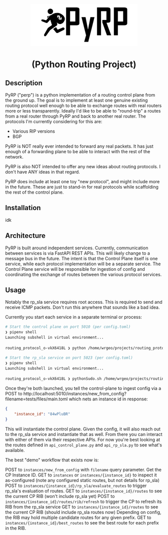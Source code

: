 <p align="center">
<img src="/static/images/PyRP.png">
</p>
<h1 align="center">(Python Routing Project)</h1>

## Description

PyRP ("perp") is a python implementation of a routing control plane from the ground up. The goal is to 
implement at least one genuine existing routing protocol well enough to be able to exchange routes with real routers
more or less transparently.  Ideally I'd like to be able to "round-trip" a routes from a real router through PyRP and 
back to another real router. The protocols I'm currently considering for this are: 

* Various RIP versions 
* BGP

PyRP is NOT really ever intended to forward any real packets.  It has just enough of a forwarding plane to be able to interact with the rest of the network.

PyRP is also NOT intended to offer any new ideas about routing protocols.  I don't have ANY ideas in that regard.

PyRP does include at least one toy "new protocol", and might include more in the future.  These are just to stand-in for 
real protocols while scaffolding the rest of the control plane. 

## Installation
idk

## Architecture

PyRP is built around independent services. Currently, communication between services is via FastAPI REST APIs.  This will
likely change to a message bus in the future.  The intent is that the Control Plane itself is one service, while each 
protocol implementation will be a separate service.  The Control Plane service will be responsible for ingestion of config 
and coordinating the exchange of routes between the various protocol services.

## Usage
Notably the rp_sla service requires root access.  This is required to send and receive ICMP packets.  Don't run this anywhere
that sounds like a bad idea.

Currently you start each service in a separate terminal or process: 
```bash
# Start the control plane on port 5010 (per config.toml)
❯ pipenv shell
Launching subshell in virtual environment...

routing_protocol_o-vkX6418L ❯ python /home/wrgeo/projects/routing_protocol_o/api_control_plane.py 
```
```bash
# Start the rp_sla service on port 5023 (per config.toml)
❯ pipenv shell
Launching subshell in virtual environment...

routing_protocol_o-vkX6418L ❯ pythonSudo.sh /home/wrgeo/projects/routing_protocol_o/api_rp_sla.py  
```

Once they're both launched, you tell the control-plane to ingest config via a POST to 
http://localhost:5010/instances/new_from_config?filename=tests/files/main.toml
which nets an instance id in response:
```json
{
    "instance_id": "84wPluBR"
}
```

This will instantiate the control plane.  Given the config, it will also reach out to the rp_sla service and instantiate that as well.
From there you can interact with either of them via their respective APIs.  For now you're best looking at the routes defined in
`api_control_plane.py` and `api_rp_sla.py` to see what's available.

The best "demo" workflow that exists now is: 

POST to `instances/new_from_config` with `filename` query parameter. Get the CP Instance ID.
GET to `instances` or `instances/{instance_id}` to inspect it as-configured (note any configured static routes, but not details for rp_sla)
POST to `instances/{instance_id}/rp_sla/evaluate_routes` to trigger rp_sla's evaluation of routes. 
GET to `instances/{instance_id}/routes` to see the current CP RIB (won't include rp_sla yet)
POST to `instances/{instance_id}/routes/rib/refresh` to trigger the CP to refresh its RIB from the rp_sla service
GET to `instances/{instance_id}/routes` to see the current CP RIB (should include rp_sla routes now)
Depending on config, the RIB may hold multiple candidate routes for any given prefix.
GET to `instances/{instance_id}/best_routes` to see the best route for each prefix in the RIB.
